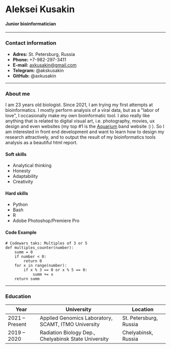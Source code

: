 # Aleksei Kusakin
####  Junior bioinformatician

-----

### Contact information
* **Adres:** St. Petersburg, Russia
* **Phone:** +7-982-297-3411
* **E-mail:** axkusakin@gmail.com
* **Telegram:** @akskusakin
* **GitHub:** @axkusakin

-----

### About me
I am 23 years old biologist. Since 2021, I am trying my first attempts at bioinformatics. I mostly perform analysis of a viral data, but as a "labor of love", I occasionally make my own bioinformatic tool. I also really like anything that is related to digital visual art, i.e. photography, movies, ux design and even websites (my top #1 is the [Aquarium](https://www.aquarium.ru/ru/) band website :) ). So I am interested in front end development and want to learn how to design my research attractively, and to output the result of my bioinformatics tools analysis as a beautiful html report.

#### Soft skills
- Analytical thinking
- Honesty
- Adaptability
- Creativity

#### Hard skills
- Python
- Bash
- R
- Adobe Photoshop/Premiere Pro

#### Code Example
```
# Codewars taks: Multiples of 3 or 5
def multiples_counter(number):
    summ = 0
    if number < 0:
        return 0
    for x in range(number):
        if x % 3 == 0 or x % 5 == 0:
            summ += x
    return summ

```

-----

### Education

Year              | University                                           | Location
------------------|------------------------------------------------------|-----------------------
2021 – Present    | Applied Genomics Laboratory, SCAMT, ITMO University  | St. Petersburg, Russia
2019 – 2020       | Radiation Biology Dep., Chelyabinsk State University | Chelyabinsk, Russia

